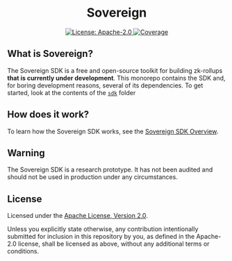 <div align="center">
  <h1> Sovereign </h1>
</div>

<div align="center">
  <a href="https://github.com/Sovereign-Labs/sovereign/blob/research/LICENSE">
    <img alt="License: Apache-2.0" src="https://img.shields.io/github/license/cosmos/cosmos-sdk.svg" />
    </a>
  <a href="https://codecov.io/github/Sovereign-Labs/sovereign/coverage.svg?branch=ci/add-coverage">
    <img alt="Coverage" src="https://codecov.io/github/Sovereign-Labs/sovereign/coverage.svg?branch=ci/add-coverage" />
  </a>
</div>

## What is Sovereign?

The Sovereign SDK is a free and open-source toolkit for building zk-rollups **that is currently under development**.
This monorepo contains the SDK and, for boring development reasons, several of its dependencies. To get started,
look at the contents of the [`sdk`](sdk) folder

## How does it work?

To learn how the Sovereign SDK works, see the [Sovereign SDK Overview](sdk/specs/overview.md).

## Warning

The Sovereign SDK is a research prototype. It has not been audited and should not be used in production under any
circumstances.

## License

Licensed under the [Apache License, Version
2.0](./LICENSE).

Unless you explicitly state otherwise, any contribution intentionally submitted
for inclusion in this repository by you, as defined in the Apache-2.0 license, shall be
licensed as above, without any additional terms or conditions.

